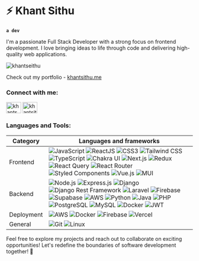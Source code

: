 # ⚡ Khant Sithu

**`a dev`**

I'm a passionate Full Stack Developer with a strong focus on frontend development. I love bringing ideas to life through code and delivering high-quality web applications.


<p align="left"> <img src="https://komarev.com/ghpvc/?username=khantseithu&label=Profile%20views&color=0e75b6&style=flat" alt="khantseithu" /> </p>

Check out my portfolio - [khantsithu.me](https://khantsithu.me)

<h3 align="left">Connect with me:</h3>
<p align="left">
<a href="https://twitter.com/khantseithuu" target="blank"><img align="center" src="https://raw.githubusercontent.com/rahuldkjain/github-profile-readme-generator/master/src/images/icons/Social/twitter.svg" alt="khantseithuu" height="30" width="40" /></a>
<a href="https://linkedin.com/in/khantsithu" target="blank"><img align="center" src="https://raw.githubusercontent.com/rahuldkjain/github-profile-readme-generator/master/src/images/icons/Social/linked-in-alt.svg" alt="khantsithu" height="30" width="40" /></a>
</p>

<h3 align="left">Languages and Tools:</h3>

| Category    | Languages and frameworks                                                                                                                                                                                                                                                                                                                                                                     |
|-------------|----------------------------------------------------------------------------------------------------------------------------------------------------------------------------------------------------------------------------------------------------------------------------------------------------------------------------------------------------------------------------|
| Frontend    | ![JavaScript](https://img.shields.io/badge/JavaScript-F7DF1E.svg?style=for-the-badge&logo=JavaScript&logoColor=black) ![ReactJS](https://img.shields.io/badge/React-61DAFB.svg?style=for-the-badge&logo=React&logoColor=black) ![CSS3](https://img.shields.io/badge/CSS3-1572B6.svg?style=for-the-badge&logo=CSS3&logoColor=white) ![Tailwind CSS](https://img.shields.io/badge/Tailwind%20CSS-06B6D4.svg?style=for-the-badge&logo=Tailwind-CSS&logoColor=white) ![TypeScript](https://img.shields.io/badge/TypeScript-007ACC?style=for-the-badge&logo=typescript&logoColor=white) ![Chakra UI](https://img.shields.io/badge/chakra-%234ED1C5.svg?style=for-the-badge&logo=chakraui&logoColor=white) ![Next.js](https://img.shields.io/badge/Next-black?style=for-the-badge&logo=next.js&logoColor=white) ![Redux](https://img.shields.io/badge/redux-%23593d88.svg?style=for-the-badge&logo=redux&logoColor=white) ![React Query](https://img.shields.io/badge/-React%20Query-FF4154?style=for-the-badge&logo=react%20query&logoColor=white) ![React Router](https://img.shields.io/badge/React_Router-CA4245?style=for-the-badge&logo=react-router&logoColor=white) ![Styled Components](https://img.shields.io/badge/styled--components-DB7093?style=for-the-badge&logo=styled-components&logoColor=white) ![Vue.js](https://img.shields.io/badge/vuejs-%2335495e.svg?style=for-the-badge&logo=vuedotjs&logoColor=%234FC08D) ![MUI](https://img.shields.io/badge/MUI-%230081CB.svg?style=for-the-badge&logo=mui&logoColor=white) |
| Backend     | ![Node.js](https://img.shields.io/badge/Node.js-43853D?style=for-the-badge&logo=node.js&logoColor=white) ![Express.js](https://img.shields.io/badge/Express.js-404D59?style=for-the-badge) ![Django](https://img.shields.io/badge/django-%23092E20.svg?style=for-the-badge&logo=django&logoColor=white) ![Django Rest Framework](https://img.shields.io/badge/DJANGO-REST-ff1709?style=for-the-badge&logo=django&logoColor=white&color=ff1709&labelColor=gray) ![Laravel](https://img.shields.io/badge/laravel-%23FF2D20.svg?style=for-the-badge&logo=laravel&logoColor=white) ![Firebase](https://img.shields.io/badge/Firebase-039BE5?style=for-the-badge&logo=Firebase&logoColor=white) ![Supabase](https://img.shields.io/badge/Supabase-3ECF8E?style=for-the-badge&logo=supabase&logoColor=white) ![AWS](https://img.shields.io/badge/AWS-%23FF9900.svg?style=for-the-badge&logo=amazon-aws&logoColor=white) ![Python](https://img.shields.io/badge/python-3670A0?style=for-the-badge&logo=python&logoColor=ffdd54) ![Java](https://img.shields.io/badge/java-%23ED8B00.svg?style=for-the-badge&logo=java&logoColor=white) ![PHP](https://img.shields.io/badge/php-%23777BB4.svg?style=for-the-badge&logo=php&logoColor=white) ![PostgreSQL](https://img.shields.io/badge/PostgreSQL-4169E1.svg?style=for-the-badge&logo=PostgreSQL&logoColor=white) ![MySQL](https://img.shields.io/badge/mysql-%2300f.svg?style=for-the-badge&logo=mysql&logoColor=white) ![Docker](https://img.shields.io/badge/docker-%230db7ed.svg?style=for-the-badge&logo=docker&logoColor=white) ![JWT](https://img.shields.io/badge/JWT-black?style=for-the-badge&logo=JSON%20web%20tokens)                                                                                           |
| Deployment  | ![AWS](https://img.shields.io/badge/AWS-%23FF9900.svg?style=for-the-badge&logo=amazon-aws&logoColor=white) ![Docker](https://img.shields.io/badge/docker-%230db7ed.svg?style=for-the-badge&logo=docker&logoColor=white) ![Firebase](https://img.shields.io/badge/Firebase-039BE5?style=for-the-badge&logo=Firebase&logoColor=white) ![Vercel](https://img.shields.io/badge/vercel-%23000000.svg?style=for-the-badge&logo=vercel&logoColor=white)                                                                                                                                                                                     |
| General     | ![Git](https://img.shields.io/badge/git-%23F05033.svg?style=for-the-badge&logo=git&logoColor=white) ![Linux](https://img.shields.io/badge/Linux-FCC624?style=for-the-badge&logo=linux&logoColor=black)                                                                                                                                                                                                                            

Feel free to explore my projects and reach out to collaborate on exciting opportunities! Let's redefine the boundaries of software development together! 🚀
